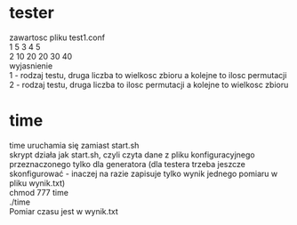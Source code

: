 # tester
zawartosc pliku test1.conf  
1 5 3 4 5  
2 10 20 20 30 40  
wyjasnienie  
1 - rodzaj testu, druga liczba to wielkosc zbioru a kolejne to ilosc permutacji  
2 - rodzaj testu, druga liczba to ilosc permutacji a kolejne to wielkosc zbioru  


# time
time uruchamia się zamiast start.sh <br />
skrypt działa jak start.sh, czyli czyta dane z pliku konfiguracyjnego przeznaczonego tylko dla generatora (dla testera trzeba jeszcze skonfigurować - inaczej na razie zapisuje tylko wynik jednego pomiaru w pliku wynik.txt) <br /> 
chmod 777 time <br />
./time <br />
Pomiar czasu jest w wynik.txt
